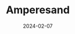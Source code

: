 ---  
layout: startup_page  
title: "Amperesand"  
id: "amperesand.io"  
permalink: "/amperesandamperesand.io02072024/"  
website: "https://www.amperesand.io"  
funding_round: "Seed"  
funding_amount: "$12.45M"  
investors: "Xora Innovation, Material Impact, TDK Ventures, Foothill Ventures"  
about: "Amperesand develops and manufactures solid-state transformers (SSTs) for grid infrastructure solutions. Their technology enables efficient, intelligent, and resilient electrification for applications like EV fast charging and renewable energy integration. The company aims to accelerate the global energy transition by modernizing power grids."  
markets: "Energy, Power Grids, Renewable Energy, Electric Vehicles"  
hq: "Singapore, Unknown, Singapore"  
founded_year: "2023"  
linkedin: "https://sg.linkedin.com/company/amperesandpteltd"  
twitter: ""  
instagram: ""  
facebook: ""  
crunchbase: "https://www.crunchbase.com/organization/amperesand"  
pitchbook: ""  

date_display: "07-Feb-2024"  
date: "2024-02-07"

# SEO Optimization  
meta_title: "Amperesand - Seed Funding ($12.45M)"  
meta_description: "Amperesand, Amperesand develops and manufactures solid-state transformers (SSTs) for grid infrastructure solutions. Their technology enables efficient, intelligen..."  
meta_keywords: "Amperesand, Energy, Power Grids, Renewable Energy, Electric Vehicles, Seed funding"  
canonical_url: "https://startup.projectstartups.com/amperesandamperesand.io02072024/"  
---